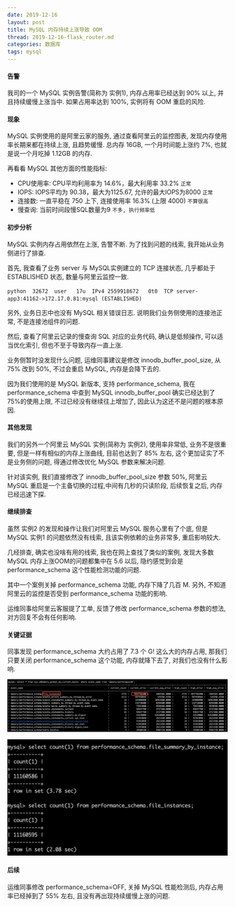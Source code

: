 ```yaml
---
date: 2019-12-16
layout: post
title: MySQL 内存持续上涨导致 OOM
thread: 2019-12-16-flask_router.md
categories: 数据库
tags: mysql
---
```


#### 告警

我司的一个 MySQL 实例告警(简称为 实例1), 内存占用率已经达到 90% 以上, 并且持续缓慢上涨当中. 如果占用率达到 100%, 实例将有 OOM 重启的风险.

#### 现象

MySQL 实例使用的是阿里云家的服务, 通过查看阿里云的监控图表, 发现内存使用率长期来都在持续上涨, 且趋势缓慢.
总内存 16GB, 一个月时间能上涨约 7%, 也就是说一个月吃掉 1.12GB 的内存.

再看看 MySQL 其他方面的性能指标:

- CPU使用率: CPU平均利用率为 14.6%，最大利用率 33.2% `正常`
- IOPS: IOPS平均为 90.38，最大为1125.67, 允许的最大IOPS为8000 `正常`
- 连接数: 一直平稳在 750 上下, 连接使用率 16.3% (上限 4000)  `不算很高`
- 慢查询: 当前时间段慢SQL数量为9 `不多, 执行频率低`

#### 初步分析

MySQL 实例内存占用依然在上涨, 告警不断. 为了找到问题的线索, 我开始从业务侧进行了排查.

首先, 我查看了业务 server 与 MySQL实例建立的 TCP 连接状态, 几乎都处于 ESTABLISHED 状态, 数量与阿里云监控一致.

`python  32672  user   17u  IPv4 2559918672   0t0  TCP server-app3:41162->172.17.0.81:mysql (ESTABLISHED)`

另外, 业务日志中也没有 MySQL 相关错误日志. 说明我们业务侧使用的连接池正常, 不是连接池组件的问题.

然后, 查看了阿里云记录的慢查询 SQL 对应的业务代码, 确认是低频操作, 可以适当优化索引, 但也不至于导致内存一直上涨.

业务侧暂时没发现什么问题, 运维同事建议是修改 innodb_buffer_pool_size, 从 75% 改到 50%, 不过会重启 MySQL, 内存是会降下去的.

因为我们使用的是 MySQL 新版本, 支持 performance_schema, 我在 performance_schema 中查到 MySQL innodb_buffer_pool 确实已经达到了 75%的使用上限, 不过已经没有继续往上增加了, 因此认为这还不是问题的根本原因.


#### 其他发现

我们的另外一个阿里云 MySQL 实例(简称为 实例2), 使用率非常低, 业务不是很重要, 但是一样有相似的内存上涨曲线, 目前也达到了 85% 左右, 这个更加证实了不是业务侧的问题, 得通过修改优化 MySQL 参数来解决问题. 

针对该实例, 我们直接修改了 innodb_buffer_pool_size 参数 50%, 阿里云 MySQL 重启是一个主备切换的过程,中间有几秒的只读阶段, 后续恢复之后, 内存已经迅速下探.


#### 继续排查

虽然 实例2 的发现和操作让我们对阿里云 MySQL 服务心里有了个底, 但是 MySQL 实例1 的问题依然没有线索, 且该实例依赖的业务非常多, 重启影响较大.

几经排查, 确实也没啥有用的线索, 我也在网上查找了类似的案例, 发现大多数 MySQL 内存上涨OOM的问题都集中在 5.6 以后, 隐约感觉到会是 performance_schema 这个性能检测功能的问题. 

其中一个案例关掉 performance_schema 功能, 内存下降了几百 M. 另外, 不知道阿里云的监控是否受到 performance_schema 功能的影响.

运维同事给阿里云客服提了工单, 反馈了修改 performance_schema 参数的想法, 对方回复不会有任何影响.


#### 关键证据

同事发现 performance_schema 大约占用了 7.3 个 G! 这么大的内存占用, 那我们只要关闭 performance_schema 这个功能, 内存就降下去了, 对我们也没有什么影响.

![](/assets/images/mysql_global_memory.png)

![](/assets/images/mysql_perfomance_count.png)

#### 后续

运维同事修改 performance_schema=OFF, 关掉 MySQL 性能检测后, 内存占用率已经掉到了 55% 左右, 且没有再出现持续缓慢上涨的问题.
